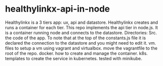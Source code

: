 healthylinkx-api-in-node
========================
Healthylinkx is a 3 tiers app: ux, api and datastore. Healthylinkx creates and runs a container for each tier.
This repo implements the api tier in node.js. It is a container running node and connects to the datastore.
Directories:
Src. the code of the app. To note that at the top of the constants.js file it is declared the connection to the datastore and you might need to edit it.
vm. files to setup a vm using vagrant and virtualbox. move the vagrantfile to the root of the repo.
docker. how to create and manage the container.
k8s. templates to create the service in kubernetes. tested with minikube.

